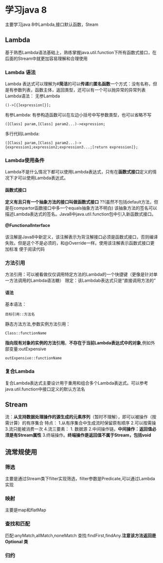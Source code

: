 # 学习java 8
 主要学习java 8中Lambda,接口默认函数，Steam
## Lambda
基于熟悉Lambda语法基础上，熟练掌握java.util.function下所有函数式接口，在后面的Stream中就更加容易理解和合理使用
### Lambda 语法
Lambda 表达式可以理解为#**简洁**的可以**传递**的**匿名函数**一个方式：没有名称，但是有参数列表，函数主体，返回类型，还可以有一个可以抛异常的异常列表
Lambda语法：
无参Lambda
```
()->[{]expression[}];
```
有参Lambda:
有参构造函数可以在左边小括号中写参数类型，也可以省略不写
```
([Class] param,[Class] param2...)->expression;
```
多行代码Lambda:
```
([Class] param,[Class] param2...)->{expression1;expression2;expression3...;[return expression]};
```

### Lambda使用条件
Lambda不是什么情况下都可以使用Lambda表达式，只有在**函数式接口**定义的情况下才可以使用Lambda表达式。
#### 函数式接口
**定义有且只有一个抽象方法的接口叫做函数式接口** ??(虽然不包括default方法，但是在compartor函数接口中多一个equals抽象方法不明白)
该抽象方法的签名可以描述Lambda表达式的签名。Java8中java.util.function包中引入新函数式接口。
#### @FunctionalInterface
该注解是Java8中新定义，该注解表示为背注解接口必须是函数式接口，否则编译失败。但是这个不是必须的，和@Override一样。使用该注解表示函数式接口更加标准
便于阅读代码

### 方法引用
方法引用：可以被看做仅仅调用特定方法的Lambda的一个快捷键（更像是针对单一方法调用的Lambda语法糖）
限定：该Lambdab表达式只是“直接调用方法的”
#### 语法
基本语法：
```
目标引用::方法名
```
静态方法方法,参数实例方法引用：
```
Class::functionName
```
**指向现有对象的实例的方法引用**。**不存在于当前Lambda表达式中的对象**,例如外部变量:outExpensive
```
outExpensive::functionName
```

### 复合Lambda
复合Lambda表达式主要设计用于重用和组合多个Lambda表达式。可以参考java.util.function中接口定义的默认方法名

## Stream
流：**从支持数据处理操作的源生成的元素序列**（暂时不理解），即可以被操作（按需计算）的有序集合
特点：
1.从有序集合中生成流时保留原有顺序
2.可以按需操
3.流只能被消费一次
4.流三要素：
    1. 数据源
    2.中间操作链。**中间操作：返回值必须是有Stream属性**
    3.终端操作。**终端操作是返回值不属于Stream，包括void**

## 流常规使用

### 筛选
主要是通过Stream类下filter实现筛选，filter参数是Predicate,可以通过Lambda实现
### 映射
主要是map和flatMap
### 查找和匹配
匹配:anyMatch,allMatch,noneMatch 
查找:findFirst,findAny.**注意该方法返回是Optional 类**
### 归约
### 




